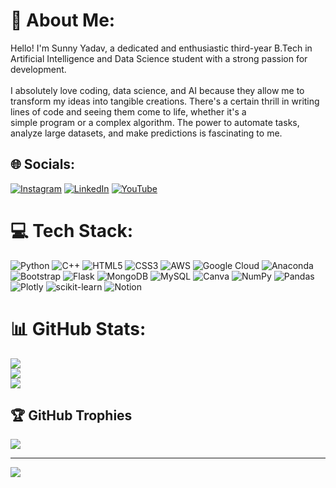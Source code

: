 # 💫 About Me:
Hello! I'm Sunny Yadav, a dedicated and enthusiastic third-year B.Tech in Artificial Intelligence and Data Science student with a strong passion for development.<br><br>I absolutely love coding, data science, and AI because they allow me to transform my ideas into tangible creations. There's a certain thrill in writing lines of code and seeing them come to life, whether it's a<br>simple program or a complex algorithm. The power to automate tasks, analyze large datasets, and make predictions is fascinating to me.


## 🌐 Socials:
[![Instagram](https://img.shields.io/badge/Instagram-%23E4405F.svg?logo=Instagram&logoColor=white)](https://instagram.com/super__sunny33) [![LinkedIn](https://img.shields.io/badge/LinkedIn-%230077B5.svg?logo=linkedin&logoColor=white)](https://linkedin.com/in/sunny-yadav-21702623a) [![YouTube](https://img.shields.io/badge/YouTube-%23FF0000.svg?logo=YouTube&logoColor=white)](https://youtube.com/@UCsCAFL-zleUXIkWuWaU0WyQ) 

# 💻 Tech Stack:
![Python](https://img.shields.io/badge/python-3670A0?style=plastic&logo=python&logoColor=ffdd54) ![C++](https://img.shields.io/badge/c++-%2300599C.svg?style=plastic&logo=c%2B%2B&logoColor=white) ![HTML5](https://img.shields.io/badge/html5-%23E34F26.svg?style=plastic&logo=html5&logoColor=white) ![CSS3](https://img.shields.io/badge/css3-%231572B6.svg?style=plastic&logo=css3&logoColor=white) ![AWS](https://img.shields.io/badge/AWS-%23FF9900.svg?style=plastic&logo=amazon-aws&logoColor=white) ![Google Cloud](https://img.shields.io/badge/Google%20Cloud-%234285F4.svg?style=plastic&logo=google-cloud&logoColor=white) ![Anaconda](https://img.shields.io/badge/Anaconda-%2344A833.svg?style=plastic&logo=anaconda&logoColor=white) ![Bootstrap](https://img.shields.io/badge/bootstrap-%23563D7C.svg?style=plastic&logo=bootstrap&logoColor=white) ![Flask](https://img.shields.io/badge/flask-%23000.svg?style=plastic&logo=flask&logoColor=white) ![MongoDB](https://img.shields.io/badge/MongoDB-%234ea94b.svg?style=plastic&logo=mongodb&logoColor=white) ![MySQL](https://img.shields.io/badge/mysql-%2300f.svg?style=plastic&logo=mysql&logoColor=white) ![Canva](https://img.shields.io/badge/Canva-%2300C4CC.svg?style=plastic&logo=Canva&logoColor=white) ![NumPy](https://img.shields.io/badge/numpy-%23013243.svg?style=plastic&logo=numpy&logoColor=white) ![Pandas](https://img.shields.io/badge/pandas-%23150458.svg?style=plastic&logo=pandas&logoColor=white) ![Plotly](https://img.shields.io/badge/Plotly-%233F4F75.svg?style=plastic&logo=plotly&logoColor=white) ![scikit-learn](https://img.shields.io/badge/scikit--learn-%23F7931E.svg?style=plastic&logo=scikit-learn&logoColor=white) ![Notion](https://img.shields.io/badge/Notion-%23000000.svg?style=plastic&logo=notion&logoColor=white)
# 📊 GitHub Stats:
![](https://github-readme-stats.vercel.app/api?username=supersuNny33&theme=radical&hide_border=false&include_all_commits=true&count_private=true)<br/>
![](https://github-readme-streak-stats.herokuapp.com/?user=supersuNny33&theme=radical&hide_border=false)<br/>
![](https://github-readme-stats.vercel.app/api/top-langs/?username=supersuNny33&theme=radical&hide_border=false&include_all_commits=true&count_private=true&layout=compact)

## 🏆 GitHub Trophies
![](https://github-profile-trophy.vercel.app/?username=supersuNny33&theme=radical&no-frame=false&no-bg=true&margin-w=4)

---
[![](https://visitcount.itsvg.in/api?id=supersuNny33&icon=0&color=0)](https://visitcount.itsvg.in)

<!-- Proudly created with GPRM ( https://gprm.itsvg.in ) -->
